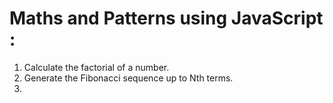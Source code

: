 # Maths and Patterns using JavaScript :

1. Calculate the factorial of a number.
2. Generate the Fibonacci sequence up to Nth terms.
3. 